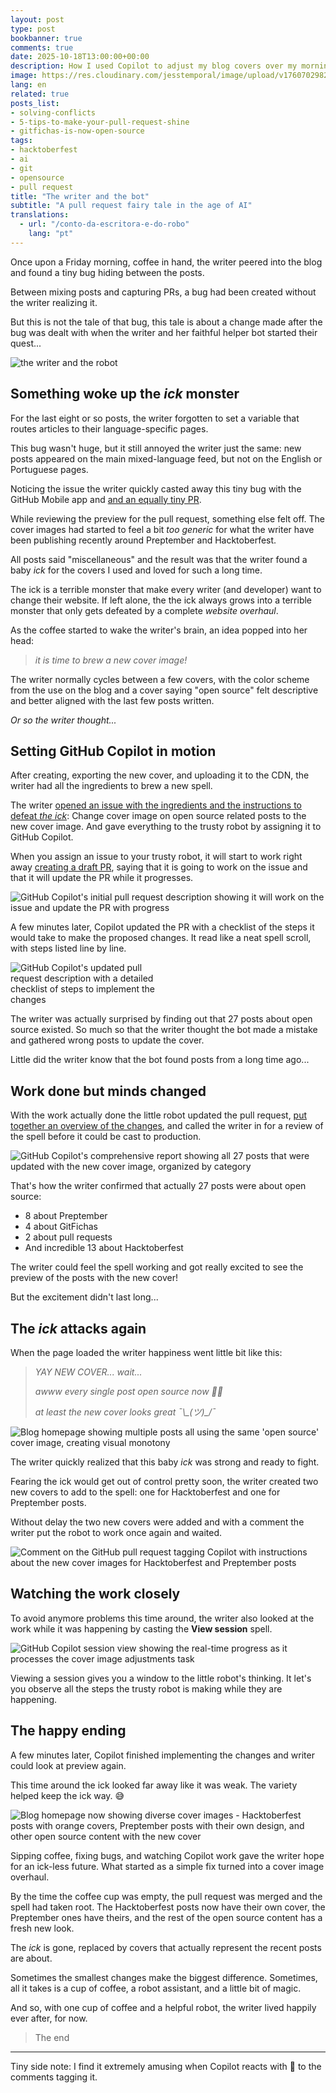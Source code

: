 ```yaml
---
layout: post
type: post
bookbanner: true
comments: true
date: 2025-10-18T13:00:00+00:00
description: How I used Copilot to adjust my blog covers over my morning cup of coffee
image: https://res.cloudinary.com/jesstemporal/image/upload/v1760702982/covers/opensource_p4btht.png
lang: en
related: true
posts_list:
- solving-conflicts
- 5-tips-to-make-your-pull-request-shine
- gitfichas-is-now-open-source
tags:
- hacktoberfest
- ai
- git
- opensource
- pull request
title: "The writer and the bot"
subtitle: "A pull request fairy tale in the age of AI"
translations:
  - url: "/conto-da-escritora-e-do-robo"
    lang: "pt"
---
```


Once upon a Friday morning, coffee in hand, the writer peered into the blog and found a tiny bug hiding between the posts.

Between mixing posts and capturing PRs, a bug had been created without the writer realizing it.

But this is not the tale of that bug, this tale is about a change made after the bug was dealt with when the writer and her faithful helper bot started their quest...

<img alt="the writer and the robot" src="https://res.cloudinary.com/jesstemporal/image/upload/v1760840438/images/d6c6f5ddfb37b17e9827ab325e47f4232e291922e544a112edb6fa1b695e6b54_ezpypk.png" class="img-post">

## Something woke up the *ick* monster

For the last eight or so posts, the writer forgotten to set a variable that routes articles to their language-specific pages.

This bug wasn't huge, but it still annoyed the writer just the same: new posts appeared on the main mixed-language feed, but not on the English or Portuguese pages.

Noticing the issue the writer quickly casted away this tiny bug with the GitHub Mobile app and [and an equally tiny PR](https://github.com/jtemporal/jtemporal.github.io/pull/349).

While reviewing the preview for the pull request, something else felt off. The cover images had started to feel a bit _too generic_ for what the writer have been publishing recently around Preptember and Hacktoberfest. 

All posts said "miscellaneous" and the result was that the writer found a baby *ick* for the covers I used and loved for such a long time.

The ick is a terrible monster that make every writer (and developer) want to change their website. If left alone, the the ick always grows into a terrible monster that only gets defeated by a complete _website overhaul_.

As the coffee started to wake the writer's brain, an idea popped into her head:

> *it is time to brew a new cover image!*

The writer normally cycles between a few covers, with the color scheme from the use on the blog and a cover saying "open source" felt descriptive and better aligned with the last few posts written.

*Or so the writer thought...*

## Setting GitHub Copilot in motion

After creating, exporting the new cover, and uploading it to the CDN, the writer had all the ingredients to brew a new spell.

The writer [opened an issue with the ingredients and the instructions to defeat _the ick_](https://github.com/jtemporal/jtemporal.github.io/issues/350): Change cover image on open source related posts to the new cover image. And gave everything to the trusty robot by assigning it to GitHub Copilot.

When you assign an issue to your trusty robot, it will start to work right away [creating a draft PR](https://github.com/jtemporal/jtemporal.github.io/pull/351), saying that it is going to work on the issue and that it will update the PR while it progresses.

<img alt="GitHub Copilot's initial pull request description showing it will work on the issue and update the PR with progress" src="https://res.cloudinary.com/jesstemporal/image/upload/v1760753384/images/01-initial-pr-description-by-copilot_e129m8.jpg" class="img-post"/>

A few minutes later, Copilot updated the PR with a checklist of the steps it would take to make the proposed changes. It read like a neat spell scroll, with steps listed line by line.

<img alt="GitHub Copilot's updated pull request description with a detailed checklist of steps to implement the changes" src="https://res.cloudinary.com/jesstemporal/image/upload/v1760753384/images/02-copilot-update-description-with-checklist_djg4z1.jpg" class="img-post" style="max-width: 50%"/>

The writer was actually surprised by finding out that 27 posts about open source existed. So much so that the writer thought the bot made a mistake and gathered wrong posts to update the cover.

Little did the writer know that the bot found posts from a long time ago...

## Work done but minds changed

With the work actually done the little robot updated the pull request, [put together an overview of the changes](https://github.com/jtemporal/jtemporal.github.io/pull/351), and called the writer in for a review of the spell before it could be cast to production.

<img alt="GitHub Copilot's comprehensive report showing all 27 posts that were updated with the new cover image, organized by category" src="https://res.cloudinary.com/jesstemporal/image/upload/v1760753384/images/03-copilot-report-on-all-changes-made_rh2k5y.jpg" class="img-post"/>

That's how the writer confirmed that actually 27 posts were about open source:

- 8 about Preptember
- 4 about GitFichas
- 2 about pull requests
- And incredible 13 about Hacktoberfest

The writer could feel the spell working and got really excited to see the preview of the posts with the new cover!

But the excitement didn't last long...

## The *ick* attacks again

When the page loaded the writer happiness went little bit like this:

> *YAY NEW COVER... wait...*
>
> *awww every single post open source now 😮‍💨*
> 
> *at least the new cover looks great ¯\\\_(ツ)_/¯*

<img alt="Blog homepage showing multiple posts all using the same 'open source' cover image, creating visual monotony" src="https://res.cloudinary.com/jesstemporal/image/upload/v1760753420/images/04-all-covers-with-open-source-ick_s0j7pt.jpg" class="img-post"/>

The writer quickly realized that this baby *ick* was strong and ready to fight.

Fearing the ick would get out of control pretty soon, the writer created two new covers to add to the spell: one for Hacktoberfest and one for Preptember posts.

Without delay the two new covers were added and with a comment the writer put the robot to work once again and waited.

<img alt="Comment on the GitHub pull request tagging Copilot with instructions about the new cover images for Hacktoberfest and Preptember posts" src="https://res.cloudinary.com/jesstemporal/image/upload/v1760753384/images/05-comment-tag-copilot-to-make-adjustments_qiva0v.jpg" class="img-post"/>

## Watching the work closely

To avoid anymore problems this time around, the writer also looked at the work while it was happening by casting the **View session** spell.

<img alt="GitHub Copilot session view showing the real-time progress as it processes the cover image adjustments task" src="https://res.cloudinary.com/jesstemporal/image/upload/v1760753384/images/06-copilot-working-on-the-adjustments_ymbpse.jpg" class="img-post"/>

Viewing a session gives you a window to the little robot's thinking. It let's you observe all the steps the trusty robot is making while they are happening.

## The happy ending

A few minutes later, Copilot finished implementing the changes and writer could look at preview again.

This time around the ick looked far away like it was weak. The variety helped keep the ick way. 😅

<img alt="Blog homepage now showing diverse cover images - Hacktoberfest posts with orange covers, Preptember posts with their own design, and other open source content with the new cover" src="https://res.cloudinary.com/jesstemporal/image/upload/v1760753420/images/07-newcovers-in-place_sy23sg.jpg" class="img-post"/>

Sipping coffee, fixing bugs, and watching Copilot work gave the writer hope for an ick-less future. What started as a simple fix turned into a cover image overhaul.

By the time the coffee cup was empty, the pull request was merged and the spell had taken root. The Hacktoberfest posts now have their own cover, the Preptember ones have theirs, and the rest of the open source content has a fresh new look.

The *ick* is gone, replaced by covers that actually represent the recent posts are about.

Sometimes the smallest changes make the biggest difference. Sometimes, all it takes is a cup of coffee, a robot assistant, and a little bit of magic.

And so, with one cup of coffee and a helpful robot, the writer lived happily ever after, for now.

> The end

---

Tiny side note: I find it extremely amusing when Copilot reacts with 👀 to the comments tagging it.